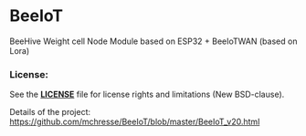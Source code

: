 # BeeIoT
BeeHive Weight cell  Node Module  based on ESP32 + BeeIoTWAN (based on Lora)

### License:
See the **[LICENSE](https://github.com/mchresse/BeeIoT/blob/master/LICENSE)** file for license rights and limitations (New BSD-clause).

Details of the project: https://github.com/mchresse/BeeIoT/blob/master/BeeIoT_v20.html

